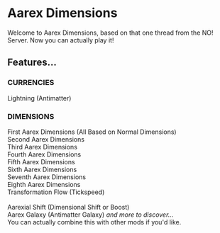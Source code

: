 # Aarex Dimensions
Welcome to Aarex Dimensions, based on that one thread from the NO! Server. Now you can actually play it!
## Features...
### CURRENCIES 
Lightning (Antimatter)
### DIMENSIONS
First Aarex Dimensions (All Based on Normal Dimensions)
<br>Second Aarex Dimensions
<br>Third Aarex Dimensions
<br>Fourth Aarex Dimensions
<br>Fifth Aarex Dimensions
<br>Sixth Aarex Dimensions
<br>Seventh Aarex Dimensions
<br>Eighth Aarex Dimensions
<br>Transformation Flow (Tickspeed)
<br>
<br>Aarexial Shift (Dimensional Shift or Boost)
<br>Aarex Galaxy (Antimatter Galaxy)
_and more to discover..._
<br>You can actually combine this with other mods if you'd like.